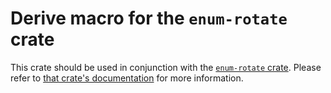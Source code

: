 # Derive macro for the `enum-rotate` crate

This crate should be used in conjunction with the [`enum-rotate` crate](https://crates.io/crates/enum-rotate).
Please refer to [that crate's documentation](https://docs.rs/enum-rotate) for more information.
